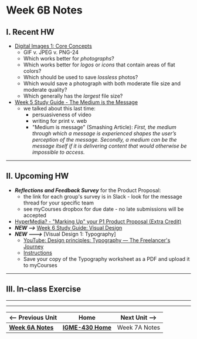 # Week 6B Notes

## I. Recent HW
- [Digital Images 1: Core Concepts](https://docs.google.com/document/d/11qw25yxtDBrB0UtdIWe93Mqi_u6gbsYE/edit?usp=sharing&amp;ouid=102147966520281822162&amp;rtpof=true&amp;sd=true/copy)
  - GIF v. JPEG v. PNG-24
  - Which works better for *photographs*?
  - Which works better for *logos* or *icons* that contain areas of flat colors?
  - Which should be used to save *lossless* photos?
  - Which would save a photograph with both moderate file size and moderate quality?
  - Which generally has the *largest* file size?
- [Week 5 Study Guide - The Medium is the Message](https://docs.google.com/document/d/1S7uE_dgrYcHWqzDImetcPAd2Q_1n3F_8-eLIfb-h9mI/copy)
  - we talked about this last time:
    - persuasiveness of video
    - writing for print v. web
    - "Medium is message" (Smashing Article): *First, the medium through which a message is experienced shapes the user’s perception of the message. Secondly, a medium can be the message itself if it is delivering content that would otherwise be impossible to access.*

---

## II. Upcoming HW
- ***Reflections and Feedback Survey*** for the Product Proposal:
  - the link for each group's survey is in Slack - look for the message thread for your specific team
  - see myCourses dropbox for due date - no late submissions will be accepted
- [HyperMedia? - "Marking Up" your P1 Product Proposal (Extra Credit)](../exercises/hypermedia.md)
- ***NEW -->*** [Week 6 Study Guide: Visual Design](https://docs.google.com/document/d/14oI7kb8EDRQruHPqxgt4ObKOeYWzOlwY84fpElP_DYY/edit#heading=h.zh50ne9gq5he)
- ***NEW --->*** [Visual Design 1: Typography]
  - [YouTube: Design principles: Typography — The Freelancer's Journey](https://www.youtube.com/watch?v=yom0nogFN3k)
  - [Instructions](https://docs.google.com/document/d/1QFFXwnVxKJTwE5jtdRR-pYRDlGtGyXkR9Lix8-91Sqg/edit)
  - Save your copy of the Typography worksheet as a PDF and upload it to myCourses

---

## III. In-class Exercise

  


---
---

| <-- Previous Unit | Home | Next Unit -->
| --- | --- | --- 
|  [**Week 6A Notes**](6A.md)  |  [**IGME-430 Home**](../) | Week 7A Notes

